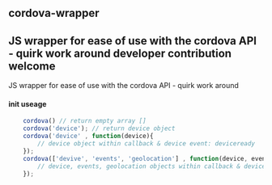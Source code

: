 ## cordova-wrapper
JS wrapper for ease of use with the cordova API - quirk work around
developer contribution  welcome 
----------

JS wrapper for ease of use with the cordova API - quirk work around

#### init useage
```javascript
    cordova() // return empty array []
    cordova('device'); // return device object
    cordova('device' , function(device){
        // device object within callback & device event: deviceready
    });
    cordova(['devive', 'events', 'geolocation'] , function(device, events, geo){
        // device, events, geolocation objects within callback & device event: deviceready
    });